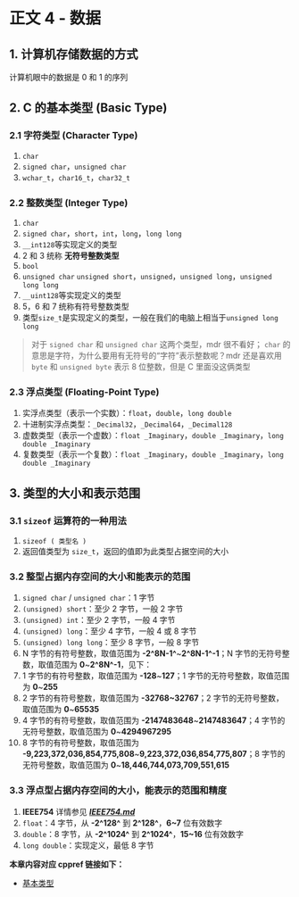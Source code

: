 # 正文 4 - 数据

## 1. 计算机存储数据的方式

计算机眼中的数据是 0 和 1 的序列

## 2. C 的基本类型 (Basic Type)

### 2.1 字符类型 (Character Type)

1. `char`
2. `signed char`，`unsigned char`
3. `wchar_t`，`char16_t`，`char32_t`

### 2.2 整数类型 (Integer Type)

1. `char`
2. `signed char`，`short`，`int`，`long`，`long long`
3. `__int128`等实现定义的类型
4. 2 和 3 统称 **无符号整数类型**
5. `bool`
6. `unsigned char` `unsigned short`，`unsigned`，`unsigned long`，`unsigned long long`
7. `__uint128`等实现定义的类型
8. 5，6 和 7 统称有符号整数类型
9. 类型`size_t`是实现定义的类型，一般在我们的电脑上相当于`unsigned long long`

> 对于 `signed char` 和 `unsigned char` 这两个类型，mdr 很不看好；
> `char` 的意思是字符，为什么要用有无符号的“字符”表示整数呢？mdr 还是喜欢用 `byte` 和 `unsigned byte` 表示 8 位整数，但是 C 里面没这俩类型

### 2.3 浮点类型 (Floating-Point Type)

1. 实浮点类型（表示一个实数）：`float`，`double`，`long double`
2. 十进制实浮点类型：`_Decimal32`，`_Decimal64`，`_Decimal128`
3. 虚数类型（表示一个虚数）：`float _Imaginary`，`double _Imaginary`，`long double _Imaginary`
4. 复数类型（表示一个复数）：`float _Imaginary`，`double _Imaginary`，`long double _Imaginary`

## 3. 类型的大小和表示范围

### 3.1 `sizeof` 运算符的一种用法

1. `sizeof ( 类型名 )`
2. 返回值类型为 `size_t`，返回的值即为此类型占据空间的大小

### 3.2 整型占据内存空间的大小和能表示的范围

1. `signed char` / `unsigned char`：1 字节
2. `(unsigned) short`：至少 2 字节，一般 2 字节
3. `(unsigned) int`：至少 2 字节，一般 4 字节
4. `(unsigned) long`：至少 4 字节，一般 4 或 8 字节
5. `(unsigned) long long`：至少 8 字节，一般 8 字节
6. N 字节的有符号整数，取值范围为 **-2^8N-1^**\~**2^8N-1^-1**；N 字节的无符号整数，取值范围为 **0**~**2^8N^-1**，见下：
7. 1 字节的有符号整数，取值范围为 **-128**\~**127**；1 字节的无符号整数，取值范围为 **0**\~**255**
8. 2 字节的有符号整数，取值范围为 **-32768\~32767**；2 字节的无符号整数，取值范围为 **0**\~**65535**
9. 4 字节的有符号整数，取值范围为 **-2147483648**\~**2147483647**；4 字节的无符号整数，取值范围为 **0**\~**4294967295**
10. 8 字节的有符号整数，取值范围为 **-9,223,372,036,854,775,808**\~**9,223,372,036,854,775,807**；8 字节的无符号整数，取值范围为
    **0**\~**18,446,744,073,709,551,615**

### 3.3 浮点型占据内存空间的大小，能表示的范围和精度

1. **IEEE754** 详情参见 [***IEEE754.md***](../../番外/1_IEEE754.md)
2. `float`：4 字节，从 **-2^128^** 到 **2^128^**，**6~7** 位有效数字
3. `double`：8 字节，从 **-2^1024^** 到 **2^1024^**，**15~16** 位有效数字
4. `long double`：实现定义，最低 8 字节

**本章内容对应 cppref 链接如下：**

+ [基本类型](https://zh.cppreference.com/w/c/language/arithmetic_types)
